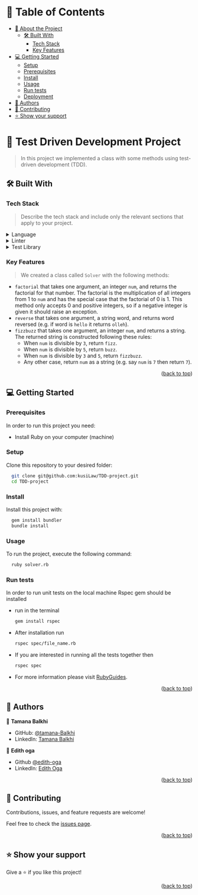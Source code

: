 # 📗 Table of Contents

- [📖 About the Project](#about-project)
    - [🛠 Built With](#built-with)
        - [Tech Stack](#tech-stack)
        - [Key Features](#key-features)
- [💻 Getting Started](#getting-started)
    - [Setup](#setup)
    - [Prerequisites](#prerequisites)
    - [Install](#install)
    - [Usage](#usage)
    - [Run tests](#run-tests)
    - [Deployment](#triangular_flag_on_post-deployment)
- [👥 Authors](#authors)
- [🤝 Contributing](#contributing)
- [⭐️ Show your support](#support)

<!-- PROJECT DESCRIPTION -->

# 📖 Test Driven Development Project <a name="about-project"></a>

> In this project we implemented a class with some methods using test-driven development (TDD).

## 🛠 Built With <a name="built-with"></a>

### Tech Stack <a name="tech-stack"></a>

> Describe the tech stack and include only the relevant sections that apply to your project.
<details>
  <summary>Language</summary>
  <ul>
    <li><a href="https://reactjs.org/">Ruby</a></li>
  </ul>
</details>

<details>
  <summary>Linter</summary>
  <ul>
    <li><a href="https://expressjs.com/">Rubocop</a></li>
  </ul>
</details>

<details>
  <summary>Test Library</summary>
  <ul>
    <li><a href="https://expressjs.com/">RSpec</a></li>
  </ul>
</details>

### Key Features <a name="key-features"></a>
> We created a class called `Solver` with the following methods:
 - `factorial` that takes one argument, an integer `num`, and returns the factorial for that number. The factorial is the multiplication of all integers from 1 to `num` and has the special case that the factorial of 0 is 1. This method only accepts 0 and positive integers, so if a negative integer is given it should raise an exception.
 - `reverse` that takes one argument, a string word, and returns word reversed (e.g. if word is `hello` it returns `olleh`).
 - `fizzbuzz` that takes one argument, an integer `num`, and returns a string. The returned string is constructed following these rules:
   - When `num` is divisible by `3`, return `fizz`.
   - When `num` is divisible by `5`, return `buzz`.
   - When `num` is divisible by `3` and `5`, return `fizzbuzz`.
   - Any other case, return `num` as a string (e.g. say `num` is `7` then return `7`).
<p align="right">(<a href="#readme-top">back to top</a>)</p>

## 💻 Getting Started <a name="getting-started"></a>

### Prerequisites

In order to run this project you need:

- Install Ruby on your computer (machine)

### Setup
Clone this repository to your desired folder:
```sh
  git clone git@github.com:kusiLaw/TDD-project.git
  cd TDD-project
```
### Install
Install this project with:
```sh
  gem install bundler
  bundle install
```
### Usage
To run the project, execute the following command:
```sh
  ruby solver.rb
```
### Run tests
In order to run unit tests on the local machine Rspec gem should be installed
- run in the terminal
  ```sh
  gem install rspec
  ```
- After installation run
  ```sh
  rspec spec/file_name.rb
  ```
- If you are interested in running all the tests together then
  ```sh
  rspec spec
  ```
- For more information please visit [RubyGuides](https://www.rubyguides.com/2018/07/rspec-tutorial/).
<p align="right">(<a href="#readme-top">back to top</a>)</p>

## 👥 Authors <a name="authors"></a>



👤 **Tamana Balkhi**

- GitHub: [@tamana-Balkhi](https://github.com/tamana-Balkhi)
- LinkedIn: [Tamana Balkhi](https://www.linkedin.com/in/tamana-balkhi-1212171b6/)

👤 **Edith oga**

- Github [@edith-oga](https://github.com/vigehi)
- LinkedIn: [Edith Oga](https://www.linkedin.com/in/edith-oga/)

<p align="right">(<a href="#readme-top">back to top</a>)</p>

## 🤝 Contributing <a name="contributing"></a>

Contributions, issues, and feature requests are welcome!

Feel free to check the [issues page](../../issues/).

<p align="right">(<a href="#readme-top">back to top</a>)</p>

## ⭐️ Show your support <a name="support"></a>

Give a ⭐️ if you like this project!
<p align="right">(<a href="#readme-top">back to top</a>)</p>
